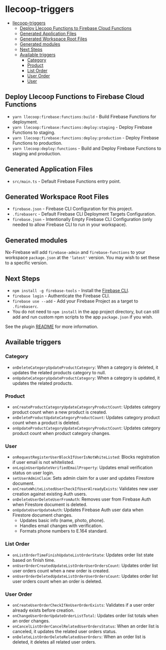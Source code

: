 # llecoop-triggers

- [llecoop-triggers](#llecoop-triggers)
  - [Deploy Llecoop Functions to Firebase Cloud Functions](#deploy-llecoop-functions-to-firebase-cloud-functions)
  - [Generated Application Files](#generated-application-files)
  - [Generated Workspace Root Files](#generated-workspace-root-files)
  - [Generated modules](#generated-modules)
  - [Next Steps](#next-steps)
  - [Available triggers](#available-triggers)
    - [Category](#category)
    - [Product](#product)
    - [List Order](#list-order)
    - [User Order](#user-order)
    - [User](#user)

## Deploy Llecoop Functions to Firebase Cloud Functions

- `yarn llecoop:firebase:functions:build` - Build Firebase Functions for deployment.
- `yarn llecoop:firebase:functions:deploy:staging` - Deploy Firebase Functions to staging.
- `yarn llecoop:firebase:functions:deploy:production` - Deploy Firebase Functions to production.
- `yarn llecoop:deploy:functions` - Build and Deploy Firebase Functions to staging and production.

## Generated Application Files

- `src/main.ts` - Default Firebase Functions entry point.

## Generated Workspace Root Files

- `firebase.json` - Firebase CLI Configuration for this project.
- `.firebaserc` - Default Firebase CLI Deployment Targets Configuration.
- `firebase.json` - Intentionally Empty Firebase CLI Configuration (only needed to allow Firebase CLI to run in your workspace).

## Generated modules

Nx-Firebase will add `firebase-admin` and `firebase-functions` to your workspace `package.json` at the `'latest'` version. You may wish to set these to a specific version.

## Next Steps

- `npm install -g firebase-tools` - Install the [Firebase CLI](https://firebase.google.com/docs/cli).
- `firebase login` - Authenticate the Firebase CLI.
- `firebase use --add` - Add your Firebase Project as a target to `.firebaserc`.
- You do not need to `npm install` in the app project directory, but can still add and run custom npm scripts to the app `package.json` if you wish.

See the plugin [README](https://github.com/simondotm/nx-firebase/blob/main/README.md) for more information.

## Available triggers

### Category

- `onDeleteCategoryUpdateProductCategory`: When a category is deleted, it updates the related products category to null.
- `onUpdateCategoryUpdateProductCategory`: When a category is updated, it updates the related products.

### Product

- `onCreateProductCategoryUpdateCategoryProductCount`: Updates category product count when a new product is created.
- `onDeleteProductUpdateCategoryProductCount`: Updates category product count when a product is deleted.
- `onUpdateProductCategoryUpdateCategoryProductCount`: Updates category product count when product category changes.

### User

- `onRequestRegisterUserBlockIfUserIsNotWhiteListed`: Blocks registration if user email is not whitelisted.
- `onLoginUserUpdateVerifiedEmailProperty`: Updates email verification status on user login.
- `setUserAdminClaim`: Sets admin claim for a user and updates Firestore document.
- `onCreateWhiteListedUserCheckIfUserAlreadyExists`: Validates new user creation against existing Auth users.
- `onDeleteUserDeleteUserFromAuth`: Removes user from Firebase Auth when Firestore document is deleted.
- `onUpdateUserUpdateAuth`: Updates Firebase Auth user data when Firestore document changes.
  - Updates basic info (name, photo, phone).
  - Handles email changes with verification.
  - Formats phone numbers to E.164 standard.

### List Order

- `onListOrderTimeFinishUpdateListOrderState`: Updates order list state based on finish time.
- `onUserOrderCreatedUpdateListOrderUserOrdersCount`: Updates order list user orders count when a new order is created.
- `onUserOrderDeletedUpdateListOrderUserOrdersCount`: Updates order list user orders count when an order is deleted.

### User Order

- `onCreateUserOrderCheckIfAnUserOrderExists`: Validates if a user order already exists before creation.
- `onChangeUserOrderUpdateOrderListTotal`: Updates order list totals when an order changes.
- `onCancelListOrderCancelRelatedUserOrdersStatus`: When an order list is canceled, it updates the related user orders status.
- `onDeleteListOrderDeleteRelatedUserOrders`: When an order list is deleted, it deletes all related user orders.
